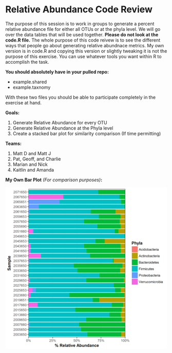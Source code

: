 # Relative Abundance Code Review

The purpose of this session is to work in groups to generate a percent relative abundance file for either all OTUs or at the phyla level. 
We will go over the data tables that will be used together. **Please do not look at the code.R file.** The whole purpose of this code 
reivew is to see the different ways that people go about generating relative abundnace metrics.  My own version is in code.R and copying 
this version or slightly tweaking it is not the purpose of this exercise.  You can use whatever tools you want within R to accomplish 
the task.

**You should absolutely have in your pulled repo:**
* example.shared
* example.taxnomy

With these two files you should be able to participate completely in the exercise at hand.

**Goals:**  
1. Generate Relative Abundance for every OTU
2. Generate Relative Abundance at the Phyla level
3. Create a stacked bar plot for similarity comparison (If time permitting)


**Teams:**

1. Matt D and Matt J
2. Pat, Geoff, and Charlie
3. Marian and Nick
4. Kaitlin and Amanda


**My Own Bar Plot** *(For comparison purposes)***:**


![](example_fig.png)
